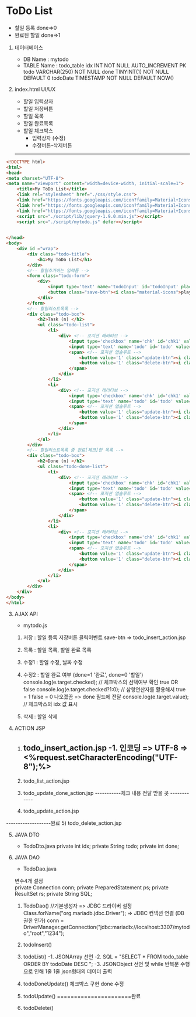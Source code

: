 # ToDo List
  - 할일 등록 done=>0
  - 완료된 할일 done=>1
  
1. 데이터베이스
   - DB Name : mytodo
   - TABLE Name : todo_table
     idx INT NOT NULL AUTO_INCREMENT PK
     todo VARCHAR(250) NOT NULL
     done TINYINT(1) NOT NULL DEFAULT 0
     todoDate TIMESTAMP NOT NULL DEFAULT NOW()
	
2. index.html    UI/UX
   - 할일 입력상자
   - 할일 저장버튼
   - 할일 목록
   - 할일 완료목록
   - 할일 체크박스
     - 입력상자 (수정)
     - 수정버튼-삭제버튼
   -----------------------
```HTML
<!DOCTYPE html>
<html>
<head>
<meta charset="UTF-8">
<meta name="viewport" content="width=device-width, initial-scale=1">
	<title>My ToDo List</title>
	<link rel="stylesheet" href="./css/style.css">
	<link href="https://fonts.googleapis.com/icon?family=Material+Icons" rel="stylesheet">
	<link href="https://fonts.googleapis.com/icon?family=Material+Icons" rel="stylesheet">
	<link href="https://fonts.googleapis.com/icon?family=Material+Icons" rel="stylesheet">
	<script src="./script/lib/jquery-1.9.0.min.js"></script>
	<script src="./script/mytodo.js" defer></script>
	

</head>
<body>
	<div id ="wrap">
		<div class="todo-title">
			<h1>My ToDo List</h1>
		</div>
		<!-- 할일추가하는 입력폼 -->
		<form class="todo-form">
			<div>
				<input type='text' name='todoInput' id='todoInput' placeholder='할일 입력해주세요.' />
				<button class="save-btn"><i class="material-icons">playlist_add</i></button>
			</div>
		</form>
		<!-- 할일리스트목록 -->
		<div class="todo-box">
			<h2>Task (n) </h2>
			<ul class="todo-list">
				<li>
					<div> <!-- 포지션 래러티브 -->
						<input type='checkbox' name='chk' id='chk1' value='1' /> <!-- 포지션 앱솔루트 -->
						<input type='text' name='todo' id='todo' value='할일내용' />
						<span> <!-- 포지션 앱솔루트 -->
							<button value='1' class="update-btn"><i class="material-icons">update</i></button>
							<button value='1' class="delete-btn"><i class="material-icons">delete_forever</i></button>	
						</span>
					</div>
				</li>
				<li>
					<div> <!-- 포지션 래러티브 -->
						<input type='checkbox' name='chk' id='chk1' value='1' /> <!-- 포지션 앱솔루트 -->
						<input type='text' name='todo' id='todo' value='할일내용' />
						<span> <!-- 포지션 앱솔루트 -->
							<button value='1' class="update-btn"><i class="material-icons">update</i></button>
							<button value='1' class="delete-btn"><i class="material-icons">delete_forever</i></button>	
						</span>
					</div>
				</li>
			</ul>
		</div>
		<!-- 할일리스트목록 중 완료[체크]한 목록 -->
		<div class="todo-box">
			<h2>Done (n) </h2>
			<ul class="todo-done-list">
				<li>
					<div> <!-- 포지션 래러티브 -->
						<input type='checkbox' name='chk' id='chk1' value='1' checked/> <!-- 포지션 앱솔루트 -->
						<input type='text' name='todo' id='todo' value='할일내용' />
						<span> <!-- 포지션 앱솔루트 -->
							<button value='1' class="update-btn"><i class="material-icons">update</i></button>
							<button value='1' class="delete-btn"><i class="material-icons">delete_forever</i></button>	
						</span>
					</div>
				</li>
				<li>
					<div> <!-- 포지션 래러티브 -->
						<input type='checkbox' name='chk' id='chk1' value='1' checked/> <!-- 포지션 앱솔루트 -->
						<input type='text' name='todo' id='todo' value='할일내용' />
						<span> <!-- 포지션 앱솔루트 -->
							<button value='1' class="update-btn"><i class="material-icons">update</i></button>
							<button value='1' class="delete-btn"><i class="material-icons">delete_forever</i></button>	
						</span>
					</div>
				</li>
			</ul>
		</div>
	</div>
</body>
</html>
```
   
3. AJAX API
   - mytodo.js
   1) 저장 : 할일 등록
      저장버튼 클릭이벤트 save-btn => todo_insert_action.jsp
      
   2) 목록 : 할일 목록, 할일 완료 목록 
   3) 수정1 : 할일 수정, 날짜 수정 
   4) 수정2 : 할일 완료 여부 (done=1 '완료', done=0 '할일') 
		console.log(e.target.checked); // 체크박스의 선택여부 확인 true OR false
		console.log(e.target.checked?1:0); // 삼항연산자를 활용해서 true = 1 false = 0 나오겠끔  => done 필드에 전달
		console.log(e.target.value); // 체크박스의 idx 값 표시 
   5) 삭제 : 할일 삭제
 
4. ACTION JSP
   1) todo_insert_action.jsp
   	  -1. 인코딩 => UTF-8 => <%request.setCharacterEncoding("UTF-8");%>
   	  -
   2) todo_list_action.jsp

   3) todo_update_done_action.jsp
-----------체크 내용 전달 받을 곳 ------------
   4) todo_update_action.jsp

-------------------완료
   5) todo_delete_action.jsp
   
5. JAVA DTO 
   - TodoDto.java
     private int idx;
     private String todo;
     private int done;


6. JAVA DAO
   - TodoDao.java
   
   변수4개 설정  
   	private Connection conn;
	private PreparedStatement ps;
	private ResultSet rs;
	private String SQL;
   
   1) TodoDao()  //기본생성자
      => JDBC 드라이버 설정 
      Class.forName("org.mariadb.jdbc.Driver");
      => JDBC 컨넥션 연결 (DB 권한 인가)
      conn = DriverManager.getConnection("jdbc:mariadb://localhost:3307/mytodo","root","1234");
      
   2) todoInsert()

   3) todoList()
      -1. JSONArray 선언
   	  -2. SQL = "SELECT * FROM todo_table ORDER BY todoDate DESC ";
   	  -3. JSONObject 선언 및 while 반복문 수행으로 인해 1줄 1줄 json형태의 데이터 출력 
   
   4) todoDoneUpdate() 체크박스 구현 done 수정 

   5) todoUpdate()
      ======================완료	  
   6) todoDelete() 
   
   
   

 
   
   
   
   
